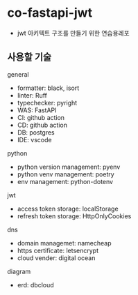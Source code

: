 # co-fastapi-jwt

- jwt 아키텍트 구조를 만들기 위한 연습용레포

## 사용할 기술
general
- formatter: black, isort
- linter: Ruff
- typechecker: pyright
- WAS: FastAPI
- CI: github action
- CD: github action
- DB: postgres
- IDE: vscode

python
- python version management: pyenv
- python venv management: poetry
- env management: python-dotenv

jwt
- access token storage: localStorage
- refresh token storage: HttpOnlyCookies

dns
- domain managemet: namecheap
- https certificate: letsencrypt
- cloud vender: digital ocean

diagram
- erd: dbcloud
